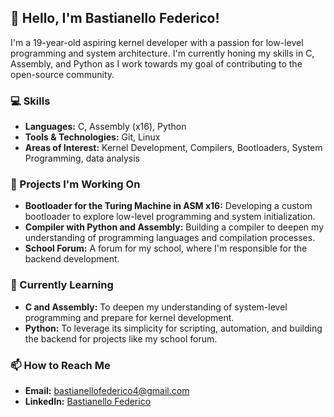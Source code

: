 ## 👋 Hello, I'm Bastianello Federico!

I'm a 19-year-old aspiring kernel developer with a passion for low-level programming and system architecture. I'm currently honing my skills in C, Assembly, and Python as I work towards my goal of contributing to the open-source community.

### 💻 Skills
- **Languages:** C, Assembly (x16), Python
- **Tools & Technologies:** Git, Linux
- **Areas of Interest:** Kernel Development, Compilers, Bootloaders, System Programming, data analysis

### 🔭 Projects I'm Working On
- **Bootloader for the Turing Machine in ASM x16:** Developing a custom bootloader to explore low-level programming and system initialization.
- **Compiler with Python and Assembly:** Building a compiler to deepen my understanding of programming languages and compilation processes.
- **School Forum:** A forum for my school, where I'm responsible for the backend development.

### 🌱 Currently Learning
- **C and Assembly:** To deepen my understanding of system-level programming and prepare for kernel development.
- **Python:** To leverage its simplicity for scripting, automation, and building the backend for projects like my school forum.

### 📫 How to Reach Me
- **Email:** bastianellofederico4@gmail.com
- **LinkedIn:** [Bastianello Federico](https://www.linkedin.com/in/federico-bastianello-352b50271/)
